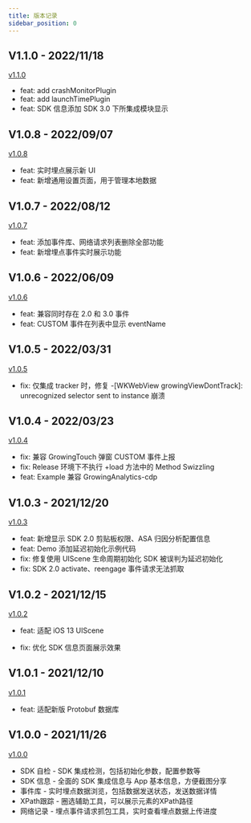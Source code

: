 ```yaml
---
title: 版本记录
sidebar_position: 0
---
```


## V1.1.0 - 2022/11/18

[v1.1.0](https://github.com/growingio/growingio-sdk-ios-toolskit/releases/tag/1.1.0)

* feat: add crashMonitorPlugin
* feat: add launchTimePlugin
* feat: SDK 信息添加 SDK 3.0 下所集成模块显示

## V1.0.8 - 2022/09/07

[v1.0.8](https://github.com/growingio/growingio-sdk-ios-toolskit/releases/tag/1.0.8)

* feat: 实时埋点展示新 UI
* feat: 新增通用设置页面，用于管理本地数据

## V1.0.7 - 2022/08/12

[v1.0.7](https://github.com/growingio/growingio-sdk-ios-toolskit/releases/tag/1.0.7)

* feat: 添加事件库、网络请求列表删除全部功能
* feat: 新增埋点事件实时展示功能

## V1.0.6 - 2022/06/09

[v1.0.6](https://github.com/growingio/growingio-sdk-ios-toolskit/releases/tag/1.0.6)

* feat: 兼容同时存在 2.0 和 3.0 事件
* feat: CUSTOM 事件在列表中显示 eventName

## V1.0.5 - 2022/03/31

[v1.0.5](https://github.com/growingio/growingio-sdk-ios-toolskit/releases/tag/1.0.5)

* fix: 仅集成 tracker 时，修复 -[WKWebView growingViewDontTrack]: unrecognized selector sent to instance 崩溃

## V1.0.4 - 2022/03/23

[v1.0.4](https://github.com/growingio/growingio-sdk-ios-toolskit/releases/tag/1.0.4)

* fix: 兼容 GrowingTouch 弹窗 CUSTOM 事件上报
* fix: Release 环境下不执行 +load 方法中的 Method Swizzling
* feat: Example 兼容 GrowingAnalytics-cdp

## V1.0.3 - 2021/12/20

[v1.0.3](https://github.com/growingio/growingio-sdk-ios-toolskit/releases/tag/1.0.3)

* feat: 新增显示 SDK 2.0 剪贴板权限、ASA 归因分析配置信息
* feat: Demo 添加延迟初始化示例代码
* fix: 修复使用 UIScene 生命周期初始化 SDK 被误判为延迟初始化
* fix: SDK 2.0 activate、reengage 事件请求无法抓取

## V1.0.2 - 2021/12/15

[v1.0.2](https://github.com/growingio/growingio-sdk-ios-toolskit/releases/tag/1.0.2)

* feat: 适配 iOS 13 UIScene

* fix: 优化 SDK 信息页面展示效果

## V1.0.1 - 2021/12/10

[v1.0.1](https://github.com/growingio/growingio-sdk-ios-toolskit/releases/tag/1.0.1)

* feat: 适配新版 Protobuf 数据库

## V1.0.0 - 2021/11/26

[v1.0.0](https://github.com/growingio/growingio-sdk-ios-toolskit/releases/tag/1.0.0) 

* SDK 自检 - SDK 集成检测，包括初始化参数，配置参数等
* SDK 信息 - 全面的 SDK 集成信息与 App 基本信息，方便截图分享
* 事件库 - 实时埋点数据浏览，包括数据发送状态，发送数据详情
* XPath跟踪 - 圈选辅助工具，可以展示元素的XPath路径
* 网络记录 - 埋点事件请求抓包工具，实时查看埋点数据上传进度
